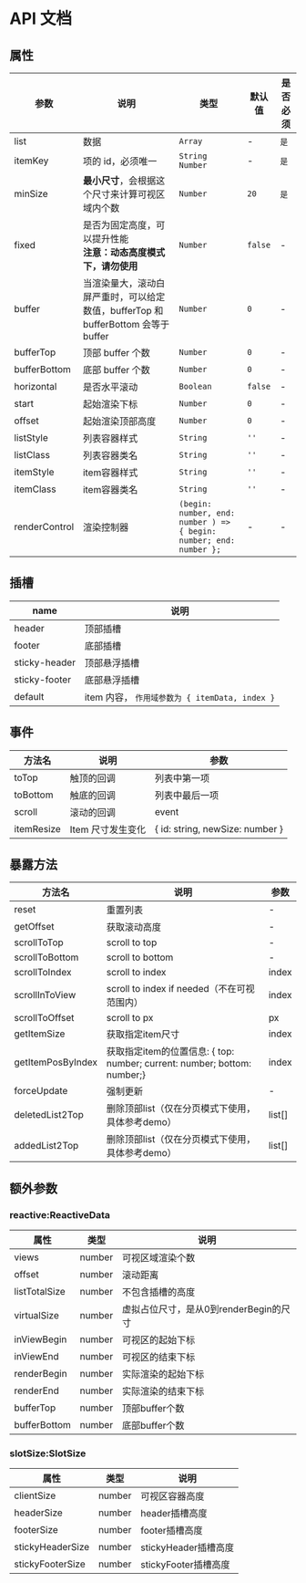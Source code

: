 # API 文档

## 属性

| 参数          | 说明                                                         | 类型                                                         | 默认值  | 是否必须 |
| ------------- | ------------------------------------------------------------ | ------------------------------------------------------------ | ------- | -------- |
| list          | 数据                                                         | `Array`                                                      | -       | `是`     |
| itemKey       | 项的 id，必须唯一                                            | `String  Number`                                             | -       | `是`     |
| minSize       | **最小尺寸**，会根据这个尺寸来计算可视区域内个数             | `Number`                                                     | `20`    | `是`     |
| fixed         | 是否为固定高度，可以提升性能<br />**注意：动态高度模式下，请勿使用** | `Number`                                                     | `false` | -        |
| buffer        | 当渲染量大，滚动白屏严重时，可以给定数值，bufferTop 和 bufferBottom 会等于 buffer | `Number`                                                     | `0`     | -        |
| bufferTop     | 顶部 buffer 个数                                             | `Number`                                                     | `0`     | -        |
| bufferBottom  | 底部 buffer 个数                                             | `Number`                                                     | `0`     | -        |
| horizontal    | 是否水平滚动                                                 | `Boolean`                                                    | `false` | -        |
| start         | 起始渲染下标                                                 | `Number`                                                     | `0`     | -        |
| offset        | 起始渲染顶部高度                                             | `Number`                                                     | `0`     | -        |
| listStyle     | 列表容器样式                                                 | `String`                                                     | `''`    | -        |
| listClass     | 列表容器类名                                                 | `String`                                                     | `''`    | -        |
| itemStyle     | item容器样式                                                 | `String`                                                     | `''`    | -        |
| itemClass     | item容器类名                                                 | `String`                                                     | `''`    | -        |
| renderControl | 渲染控制器                                                   | `(begin: number, end: number ) => { begin: number; end: number };` | -       | -        |

## 插槽

| name          | 说明                                           |
| ------------- | ---------------------------------------------- |
| header        | 顶部插槽                                       |
| footer        | 底部插槽                                       |
| sticky-header | 顶部悬浮插槽                                   |
| sticky-footer | 底部悬浮插槽                                   |
| default       | item 内容， `作用域参数为 { itemData, index }` |

## 事件

| 方法名     | 说明              | 参数                            |
| ---------- | ----------------- | ------------------------------- |
| toTop      | 触顶的回调        | 列表中第一项                    |
| toBottom   | 触底的回调        | 列表中最后一项                  |
| scroll     | 滚动的回调        | event                           |
| itemResize | Item 尺寸发生变化 | { id: string, newSize: number } |

## 暴露方法

| 方法名            | 说明                                                         | 参数   |
| ----------------- | ------------------------------------------------------------ | ------ |
| reset             | 重置列表                                                     | -      |
| getOffset         | 获取滚动高度                                                 | -      |
| scrollToTop       | scroll to top                                                | -      |
| scrollToBottom    | scroll to bottom                                             | -      |
| scrollToIndex     | scroll to index                                              | index  |
| scrollInToView    | scroll to index if needed（不在可视范围内）                  | index  |
| scrollToOffset    | scroll to px                                                 | px     |
| getItemSize       | 获取指定item尺寸                                             | index  |
| getItemPosByIndex | 获取指定item的位置信息: { top: number; current: number; bottom: number;} | index  |
| forceUpdate       | 强制更新                                                     | -      |
| deletedList2Top   | 删除顶部list（仅在分页模式下使用，具体参考demo）             | list[] |
| addedList2Top     | 删除顶部list（仅在分页模式下使用，具体参考demo）             | list[] |

## 额外参数

### reactive:ReactiveData

| 属性          | 类型   | 说明                                   |
| ------------- | ------ | -------------------------------------- |
| views         | number | 可视区域渲染个数                       |
| offset        | number | 滚动距离                               |
| listTotalSize | number | 不包含插槽的高度                       |
| virtualSize   | number | 虚拟占位尺寸，是从0到renderBegin的尺寸 |
| inViewBegin   | number | 可视区的起始下标                       |
| inViewEnd     | number | 可视区的结束下标                       |
| renderBegin   | number | 实际渲染的起始下标                     |
| renderEnd     | number | 实际渲染的结束下标                     |
| bufferTop     | number | 顶部buffer个数                         |
| bufferBottom  | number | 底部buffer个数                         |

### slotSize:SlotSize

| 属性             | 类型   | 说明                 |
| ---------------- | ------ | -------------------- |
| clientSize       | number | 可视区容器高度       |
| headerSize       | number | header插槽高度       |
| footerSize       | number | footer插槽高度       |
| stickyHeaderSize | number | stickyHeader插槽高度 |
| stickyFooterSize | number | stickyFooter插槽高度 |
